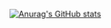 [![Anurag's GitHub stats](https://github-readme-stats.vercel.app/api?username=hckmtrx&count_private=true&show_icons=true)](https://github.com/anuraghazra/github-readme-stats)
